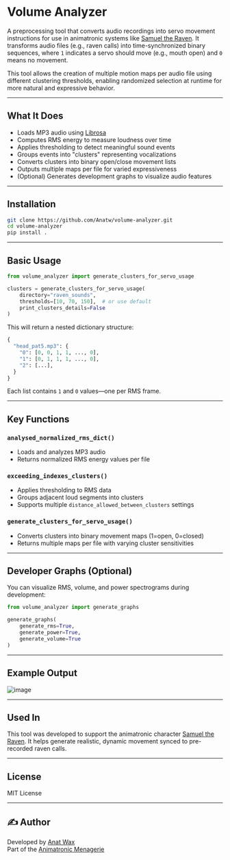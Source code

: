 # Volume Analyzer

A preprocessing tool that converts audio recordings into servo movement instructions for use in animatronic systems like [Samuel the Raven](https://github.com/Anatw/samuel_the_raven). It transforms audio files (e.g., raven calls) into time-synchronized binary sequences, where `1` indicates a servo should move (e.g., mouth open) and `0` means no movement.

This tool allows the creation of multiple motion maps per audio file using different clustering thresholds, enabling randomized selection at runtime for more natural and expressive behavior.

---

## What It Does

- Loads MP3 audio using [Librosa](https://librosa.org/)
- Computes RMS energy to measure loudness over time
- Applies thresholding to detect meaningful sound events
- Groups events into "clusters" representing vocalizations
- Converts clusters into binary open/close movement lists
- Outputs multiple maps per file for varied expressiveness
- (Optional) Generates development graphs to visualize audio features

---

## Installation

```bash
git clone https://github.com/Anatw/volume-analyzer.git
cd volume-analyzer
pip install .
```

---

## Basic Usage

```python
from volume_analyzer import generate_clusters_for_servo_usage

clusters = generate_clusters_for_servo_usage(
    directory="raven_sounds",
    thresholds=[10, 70, 150],  # or use default
    print_clusters_details=False
)
```

This will return a nested dictionary structure:

```python
{
  "head_pat5.mp3": {
    "0": [0, 0, 1, 1, ..., 0],
    "1": [0, 1, 1, 1, ..., 0],
    "2": [...],
  }
}
```

Each list contains `1` and `0` values—one per RMS frame.

---

## Key Functions

### `analysed_normalized_rms_dict()`

- Loads and analyzes MP3 audio
- Returns normalized RMS energy values per file

### `exceeding_indexes_clusters()`

- Applies thresholding to RMS data
- Groups adjacent loud segments into clusters
- Supports multiple `distance_allowed_between_clusters` settings

### `generate_clusters_for_servo_usage()`

- Converts clusters into binary movement maps (1=open, 0=closed)
- Returns multiple maps per file with varying cluster sensitivities

---

## Developer Graphs (Optional)

You can visualize RMS, volume, and power spectrograms during development:

```python
from volume_analyzer import generate_graphs

generate_graphs(
    generate_rms=True,
    generate_power=True,
    generate_volume=True
)
```

---

## Example Output

![image](https://github.com/user-attachments/assets/bbac2ba4-a34d-441d-9fc1-a3b5f2b34c61)

---

## Used In

This tool was developed to support the animatronic character [Samuel the Raven](https://github.com/Anatw/samuel_the_raven). It helps generate realistic, dynamic movement synced to pre-recorded raven calls.

---

## License

MIT License

---

## ✍️ Author

Developed by [Anat Wax](https://github.com/Anatw)  
Part of the [Animatronic Menagerie](https://theanimatronicmenagerie.wordpress.com/)

